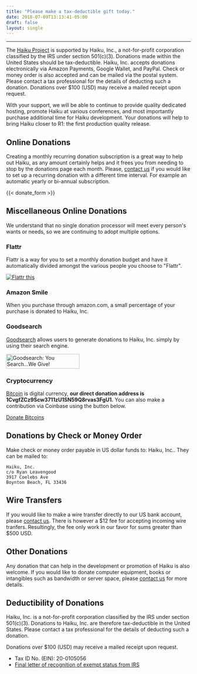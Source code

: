 ```yaml
---
title: "Please make a tax-deductible gift today."
date: 2018-07-09T13:13:41-05:00
draft: false
layout: single
---
```


---- 
The [Haiku Project](https://haiku-os.org) is supported by Haiku,&nbsp;Inc., a not-for-profit corporation classified by the IRS under section 501&#40;c&#41;&#40;3&#41;. Donations made within the United States should be tax-deductible. Haiku,&nbsp;Inc. accepts donations electronically via Amazon Payments, Google Wallet, and PayPal. Check or money order is also accepted and can be mailed via the postal system. Please contact a tax professional for the details of deducting such a donation. Donations over $100 (USD) may receive a mailed receipt upon request.

With your support, we will be able to continue to provide quality dedicated hosting, promote Haiku at various conferences, and most importantly purchase additional time for Haiku development. Your donations will help to bring Haiku closer to R1: the first production quality release.

## Online Donations

Creating a monthly recurring donation subscription is a great way to help out Haiku, as any amount certainly helps and it frees you from needing to stop by the donations page each month. Please, [contact us](/contact) if you would like to set up a recurring donation with a different time interval. For example an automatic yearly or bi-annual subscription.

{{< donate_form >}}

## Miscellaneous Online Donations

We understand that no single donation processor will meet every person's wants or needs, so we are continuing to adopt multiple options.

### Flattr

Flattr is a way for you to set a monthly donation budget and have it automatically divided amongst the various people you choose to "Flattr".

<a href="http://flattr.com/thing/1335767/Haiku-Inc-"
	target="_blank"><img
		src="http://api.flattr.com/button/flattr-badge-large.png"
		alt="Flattr this"
		title="Flattr this" border="0" />
</a>

### Amazon Smile

When you purchase through amazon.com, a small percentage of your purchase is donated to Haiku,&nbsp;Inc.

<div id="amznCharityBanner"><script type="text/javascript">(function() {var iFrame = document.createElement('iframe'); iFrame.style.display = 'none'; iFrame.style.border = "none"; iFrame.width = 310; iFrame.height = 256; iFrame.setAttribute && iFrame.setAttribute('scrolling', 'no'); iFrame.setAttribute('frameborder', '0'); setTimeout(function() {var contents = (iFrame.contentWindow) ? iFrame.contentWindow : (iFrame.contentDocument.document) ? iFrame.contentDocument.document : iFrame.contentDocument; contents.document.open(); contents.document.write(decodeURIComponent("%3Cdiv%20id%3D%22amznCharityBannerInner%22%3E%3Ca%20href%3D%22https%3A%2F%2Fsmile.amazon.com%2Fch%2F20-0105056%22%20target%3D%22_blank%22%3E%3Cdiv%20class%3D%22text%22%20height%3D%22%22%3E%3Cdiv%20class%3D%22support-wrapper%22%3E%3Cdiv%20class%3D%22support%22%20style%3D%22font-size%3A%2025px%3B%20line-height%3A%2028px%3B%20margin-top%3A%2029px%3B%20margin-bottom%3A%2029px%3B%22%3ESupport%20%3Cspan%20id%3D%22charity-name%22%20style%3D%22display%3A%20inline-block%3B%22%3EHaiku%2C%20Inc.%3C%2Fspan%3E%3C%2Fdiv%3E%3C%2Fdiv%3E%3Cp%20class%3D%22when-shop%22%3EWhen%20you%20shop%20at%20%3Cb%3Esmile.amazon.com%2C%3C%2Fb%3E%3C%2Fp%3E%3Cp%20class%3D%22donates%22%3EAmazon%20donates.%3C%2Fp%3E%3C%2Fdiv%3E%3C%2Fa%3E%3C%2Fdiv%3E%3Cstyle%3E%23amznCharityBannerInner%7Bbackground-image%3Aurl(https%3A%2F%2Fm.media-amazon.com%2Fimages%2FG%2F01%2Fx-locale%2Fpaladin%2Fcharitycentral%2Fbanner-background-image._CB309675353_.png)%3Bwidth%3A300px%3Bheight%3A250px%3Bposition%3Arelative%7D%23amznCharityBannerInner%20a%7Bdisplay%3Ablock%3Bwidth%3A100%25%3Bheight%3A100%25%3Bposition%3Arelative%3Bcolor%3A%23000%3Btext-decoration%3Anone%7D.text%7Bposition%3Aabsolute%3Btop%3A20px%3Bleft%3A15px%3Bright%3A15px%3Bbottom%3A100px%7D.support-wrapper%7Boverflow%3Ahidden%3Bmax-height%3A86px%7D.support%7Bfont-family%3AArial%2Csans%3Bfont-weight%3A700%3Bline-height%3A28px%3Bfont-size%3A25px%3Bcolor%3A%23333%3Btext-align%3Acenter%3Bmargin%3A0%3Bpadding%3A0%3Bbackground%3A0%200%7D.when-shop%7Bfont-family%3AArial%2Csans%3Bfont-size%3A15px%3Bfont-weight%3A400%3Bline-height%3A25px%3Bcolor%3A%23333%3Btext-align%3Acenter%3Bmargin%3A0%3Bpadding%3A0%3Bbackground%3A0%200%7D.donates%7Bfont-family%3AArial%2Csans%3Bfont-size%3A15px%3Bfont-weight%3A400%3Bline-height%3A21px%3Bcolor%3A%23333%3Btext-align%3Acenter%3Bmargin%3A0%3Bpadding%3A0%3Bbackground%3A0%200%7D%3C%2Fstyle%3E")); contents.document.close(); iFrame.style.display = 'block';}); document.getElementById('amznCharityBanner').appendChild(iFrame); })(); </script></div>

### Goodsearch

[Goodsearch](https://goodsearch.org) allows users to generate donations to Haiku,&nbsp;Inc. simply by using their search engine.

<a href="http://www.goodsearch.com/?charityid=949749" target="_top"><img
		src="/images/goodsearch_200x40.jpg"
		width="200" height="40" alt="Goodsearch: You Search...We Give!" border="0"></a>

### Cryptocurrency

[Bitcoin](https://bitcoin.org) is digital currency, **our direct donation address is 1CvgfZCz9Scw3711zU1SN59Q8rvas3FgU1.**
You can also make a contribution via Coinbase using the button below.

<a class="coinbase-button"
	data-code="65307f4c91307cd05c1622977b94ba16"
	data-button-style="donation_large"
	href="https://coinbase.com/checkouts/65307f4c91307cd05c1622977b94ba16"
	>Donate Bitcoins</a><script src="https://coinbase.com/assets/button.js" type="text/javascript"></script>

## Donations by Check or Money Order

Make check or money order payable in US dollar funds to: Haiku,&nbsp;Inc.. They can be mailed to:

    Haiku, Inc.
    c/o Ryan Leavengood
    3917 Coelebs Ave
    Boynton Beach, FL 33436

## Wire Transfers

If you would like to make a wire transfer directly to our US bank account, please [contact us](/contact).
There is however a $12 fee for accepting incoming wire tranfers. Resultingly, the fee only work in our favor for sums greater than $500 USD.

## Other Donations

Any donation that can help in the development or promotion of Haiku is also welcome. If you would like to donate computer equipment, books or intangibles such as bandwidth or server space, please [contact us](/contact) for more details.

## Deductibility of Donations

Haiku, Inc. is a not-for-profit corporation classified by the IRS under section 501&#40;c&#41;&#40;3&#41;. Donations to Haiku,&nbsp;Inc. are therefore tax-deductible in the United States. Please contact a tax professional for the details of deducting such a donation.

Donations over $100 (USD) may receive a mailed receipt upon request.

* Tax ID No. (EIN): 20-0105056
* [Final letter of recognition of exempt status from IRS](/docs/haiku-inc_irs_final-letter-of-determination.pdf)

